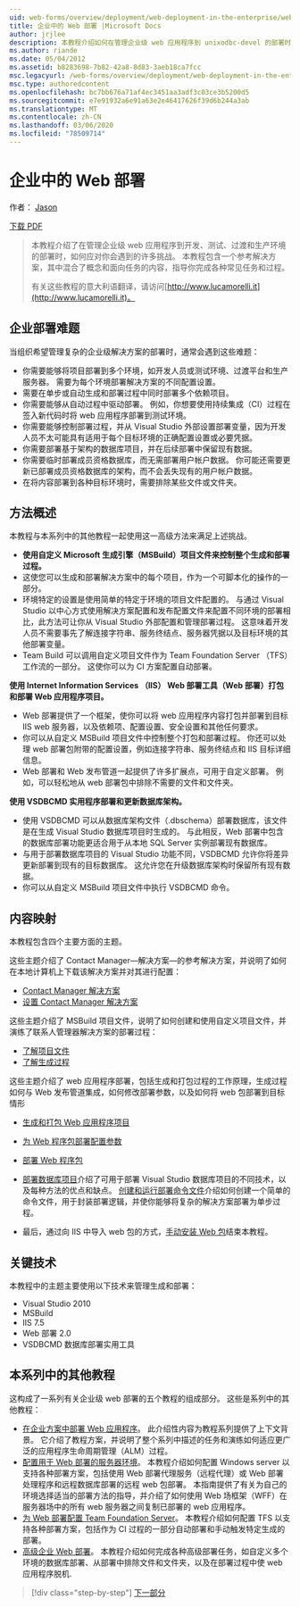 ```yaml
---
uid: web-forms/overview/deployment/web-deployment-in-the-enterprise/web-deployment-in-the-enterprise
title: 企业中的 Web 部署 |Microsoft Docs
author: jrjlee
description: 本教程介绍如何在管理企业级 web 应用程序到 unixodbc-devel 的部署时遇到大量挑战
ms.author: riande
ms.date: 05/04/2012
ms.assetid: b8283698-7b82-42a8-8d83-3aeb18ca7fcc
msc.legacyurl: /web-forms/overview/deployment/web-deployment-in-the-enterprise/web-deployment-in-the-enterprise
msc.type: authoredcontent
ms.openlocfilehash: bc7bb676a71af4ec3451aa3adf3c03ce3b5200d5
ms.sourcegitcommit: e7e91932a6e91a63e2e46417626f39d6b244a3ab
ms.translationtype: MT
ms.contentlocale: zh-CN
ms.lasthandoff: 03/06/2020
ms.locfileid: "78509714"
---
```

# <a name="web-deployment-in-the-enterprise"></a>企业中的 Web 部署

作者： [Jason](https://github.com/jrjlee)

[下载 PDF](https://msdnshared.blob.core.windows.net/media/MSDNBlogsFS/prod.evol.blogs.msdn.com/CommunityServer.Blogs.Components.WeblogFiles/00/00/00/63/56/8130.DeployingWebAppsInEnterpriseScenarios.pdf)

> 本教程介绍了在管理企业级 web 应用程序到开发、测试、过渡和生产环境的部署时，如何应对你会遇到的许多挑战。 本教程包含一个参考解决方案，其中混合了概念和面向任务的内容，指导你完成各种常见任务和过程。
> 
> 有关这些教程的意大利语翻译，请访问[http://www.lucamorelli.it](http://www.lucamorelli.it)。

## <a name="enterprise-deployment-challenges"></a>企业部署难题

当组织希望管理复杂的企业级解决方案的部署时，通常会遇到这些难题：

- 你需要能够将项目部署到多个环境，如开发人员或测试环境、过渡平台和生产服务器。 需要为每个环境部署解决方案的不同配置设置。
- 需要在单步或自动生成和部署过程中同时部署多个依赖项目。
- 你需要能够从自动过程中驱动部署。 例如，你想要使用持续集成（CI）过程在签入新代码时将 web 应用程序部署到测试环境。
- 你需要能够控制部署过程，并从 Visual Studio 外部设置部署变量，因为开发人员不太可能具有适用于每个目标环境的正确配置设置或必要凭据。
- 你需要部署基于架构的数据库项目，并在后续部署中保留现有数据。
- 你需要临时部署成员资格数据库，而无需部署用户帐户数据。 你可能还需要更新已部署成员资格数据库的架构，而不会丢失现有的用户帐户数据。
- 在将内容部署到各种目标环境时，需要排除某些文件或文件夹。

## <a name="overview-of-approach"></a>方法概述

本教程与本系列中的其他教程一起使用这一高级方法来满足上述挑战。

- **使用自定义 Microsoft 生成引擎（MSBuild）项目文件来控制整个生成和部署过程。**
- 这使您可以生成和部署解决方案中的每个项目，作为一个可脚本化的操作的一部分。
- 环境特定的设置是使用简单的特定于环境的项目文件配置的。 与通过 Visual Studio 以中心方式使用解决方案配置和发布配置文件来配置不同环境的部署相比，此方法可让你从 Visual Studio 外部配置和管理部署过程。 这意味着开发人员不需要事先了解连接字符串、服务终结点、服务器凭据以及目标环境的其他部署变量。
- Team Build 可以调用自定义项目文件作为 Team Foundation Server （TFS）工作流的一部分。 这使你可以为 CI 方案配置自动部署。

**使用 Internet Information Services （IIS） Web 部署工具（Web 部署）打包和部署 Web 应用程序项目。**

- Web 部署提供了一个框架，使你可以将 web 应用程序内容打包并部署到目标 IIS web 服务器，以及依赖项、配置设置、安全设置和其他任何要求。
- 你可以从自定义 MSBuild 项目文件中控制整个打包和部署过程。 你还可以处理 web 部署包附带的配置设置，例如连接字符串、服务终结点和 IIS 目标详细信息。
- Web 部署和 Web 发布管道一起提供了许多扩展点，可用于自定义部署。 例如，可以轻松地从 web 部署包中排除不需要的文件和文件夹。

**使用 VSDBCMD 实用程序部署和更新数据库架构。**

- 使用 VSDBCMD 可以从数据库架构文件（.dbschema）部署数据库，该文件是在生成 Visual Studio 数据库项目时生成的。 与此相反，Web 部署中包含的数据库部署功能更适合用于从本地 SQL Server 实例部署现有数据库。
- 与用于部署数据库项目的 Visual Studio 功能不同，VSDBCMD 允许你将差异更新部署到现有的目标数据库。 这允许您在升级数据库架构时保留所有现有数据。
- 你可以从自定义 MSBuild 项目文件中执行 VSDBCMD 命令。

## <a name="content-map"></a>内容映射

本教程包含四个主要方面的主题。

这些主题介绍了 Contact Manager&#x2014;解决方案&#x2014;的参考解决方案，并说明了如何在本地计算机上下载该解决方案并对其进行配置：

- [Contact Manager 解决方案](the-contact-manager-solution.md)
- [设置 Contact Manager 解决方案](setting-up-the-contact-manager-solution.md)

这些主题介绍了 MSBuild 项目文件，说明了如何创建和使用自定义项目文件，并演练了联系人管理器解决方案的部署过程：

- [了解项目文件](understanding-the-project-file.md)
- [了解生成过程](understanding-the-build-process.md)

这些主题介绍了 web 应用程序部署，包括生成和打包过程的工作原理，生成过程如何与 Web 发布管道集成，如何修改部署参数，以及如何将 web 包部署到目标情形

- [生成和打包 Web 应用程序项目](building-and-packaging-web-application-projects.md)
- [为 Web 程序包部署配置参数](configuring-parameters-for-web-package-deployment.md)
- [部署 Web 程序包](deploying-web-packages.md)

- [部署数据库项目](deploying-database-projects.md)介绍了可用于部署 Visual Studio 数据库项目的不同技术，以及每种方法的优点和缺点。 [创建和运行部署命令文件](creating-and-running-a-deployment-command-file.md)介绍如何创建一个简单的命令文件，用于封装部署逻辑，并使你能够将复杂的解决方案部署为单步过程。
- 最后，通过向 IIS 中导入 web 包的方式，[手动安装 Web 包](manually-installing-web-packages.md)结束本教程。

## <a name="key-technologies"></a>关键技术

本教程中的主题主要使用以下技术来管理生成和部署：

- Visual Studio 2010
- MSBuild
- IIS 7.5
- Web 部署 2.0
- VSDBCMD 数据库部署实用工具

## <a name="other-tutorials-in-this-series"></a>本系列中的其他教程

这构成了一系列有关企业级 web 部署的五个教程的组成部分。 这些是系列中的其他教程：

- [在企业方案中部署 Web 应用程序](../deploying-web-applications-in-enterprise-scenarios/deploying-web-applications-in-enterprise-scenarios.md)。 此介绍性内容为教程系列提供了上下文背景。 它介绍了教程方案，并说明了整个系列中描述的任务和演练如何适应更广泛的应用程序生命周期管理（ALM）过程。
- [配置用于 Web 部署的服务器环境](../configuring-server-environments-for-web-deployment/configuring-server-environments-for-web-deployment.md)。 本教程介绍如何配置 Windows server 以支持各种部署方案，包括使用 Web 部署代理服务（远程代理）或 Web 部署处理程序和远程数据库部署的远程 web 包部署。 本指南提供了有关为自己的环境选择适当的部署方法的指导，并介绍了如何使用 Web 场框架（WFF）在服务器场中的所有 web 服务器之间复制已部署的 web 应用程序。
- [为 Web 部署配置 Team Foundation Server](../configuring-team-foundation-server-for-web-deployment/configuring-team-foundation-server-for-web-deployment.md)。 本教程介绍如何配置 TFS 以支持各种部署方案，包括作为 CI 过程的一部分自动部署和手动触发特定生成的部署。
- [高级企业 Web 部署](../advanced-enterprise-web-deployment/advanced-enterprise-web-deployment.md)。 本教程介绍如何完成各种高级部署任务，如自定义多个环境的数据库部署、从部署中排除文件和文件夹，以及在部署过程中使 web 应用程序脱机.

> [!div class="step-by-step"]
> [下一部分](the-contact-manager-solution.md)
